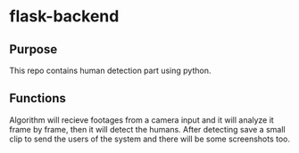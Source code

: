 # flask-backend

## Purpose
This repo contains human detection part using python. 


## Functions 
Algorithm will recieve footages from a camera input and it will analyze it frame by frame, then it will detect the humans. 
After detecting save a small clip to send the users of the system and there will be some screenshots too.
